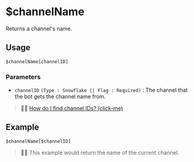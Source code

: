 # $channelName
Returns a channel's name.

## Usage
```
$channelName[channelID]
```

### Parameters
- `channelID` `(Type : Snowflake || Flag : Required)` : The channel that the bot gets the channel name from.

> 🧙‍♂️ [How do I find channel IDs? (click-me)](https://support.discord.com/hc/en-us/articles/206346498-Where-can-I-find-my-User-Server-Message-ID-)

## Example
```
$channelName[$channelID]
```
> 🧙‍♂️ This example would return the name of the current channel.
